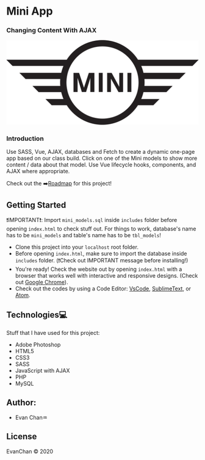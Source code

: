 # Mini App

### Changing Content With AJAX
![Logo](images/logo.png)
### Introduction
Use SASS, Vue, AJAX, databases and Fetch to create a dynamic one-page app based on our class build. Click on one of the Mini models to show more content / data about that model. Use Vue lifecycle hooks, components, and AJAX where appropriate.

Check out the :arrow_right:[Roadmap](https://docs.google.com/document/d/1xuQ30JRoqKKT1aAFCiQQ1I-YMIc0i4zM3qRs9zhA0mM/edit?usp=sharing) for this project!

## Getting Started
:heavy_exclamation_mark:IMPORTANT:heavy_exclamation_mark:: Import `mini_models.sql` inside `includes` folder before opening `index.html` to check stuff out. For things to work, database's name has to be `mini_models` and table's name has to be `tbl_models`!
- Clone this project into your `localhost` root folder.
- Before opening `index.html`, make sure to import the database inside `includes` folder. (:heavy_exclamation_mark:Check out IMPORTANT message before installing!)
- You're ready! Check the website out by opening `index.html` with a browser that works well with interactive and responsive designs. (Check out [Google Chrome](https://www.google.com/chrome/)).
- Check out the codes by using a Code Editor: [VsCode](https://code.visualstudio.com/), [SublimeText](https://www.sublimetext.com/), or [Atom](https://atom.io/).

## Technologies:computer:
Stuff that I have used for this project:
- Adobe Photoshop
- HTML5
- CSS3 
- SASS 
- JavaScript with AJAX
- PHP
- MySQL

## Author:
- Evan Chan:aquarius:

## License
EvanChan :copyright: 2020